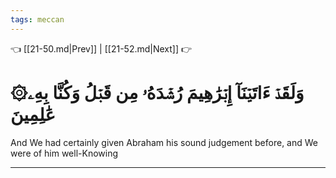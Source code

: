 ```yaml
---
tags: meccan
---
```


👈 [[21-50.md|Prev]] | [[21-52.md|Next]] 👉

# ۞وَلَقَدۡ ءَاتَيۡنَآ إِبۡرَٰهِيمَ رُشۡدَهُۥ مِن قَبۡلُ وَكُنَّا بِهِۦ عَٰلِمِينَ

And We had certainly given Abraham his sound judgement before, and We were of him well-Knowing

---

